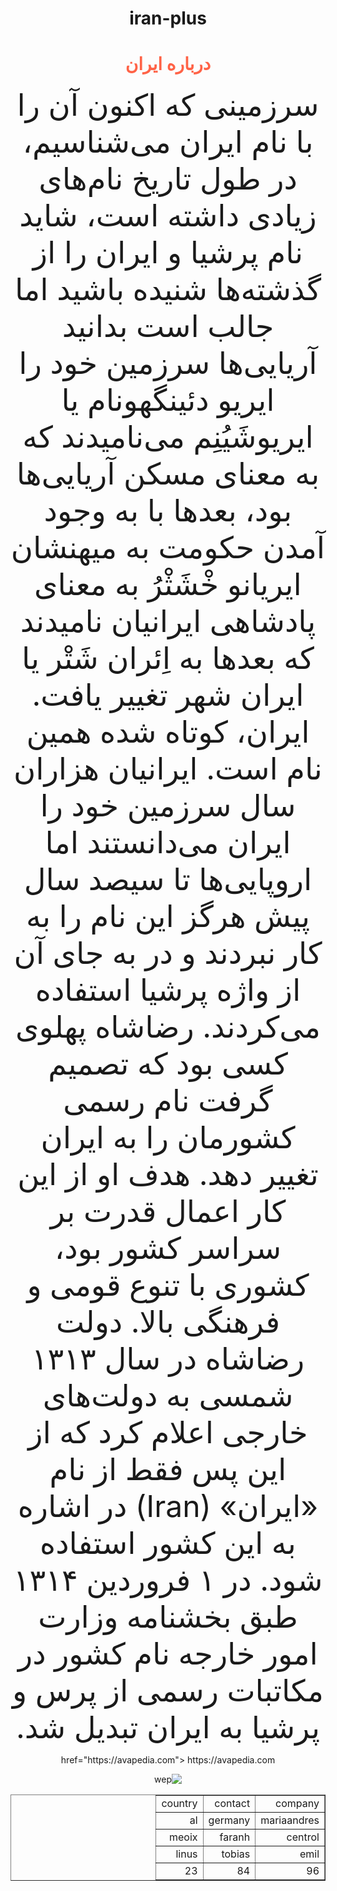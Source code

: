 # iran-plus
<!DOCTYPE html>

<html>
<head>
  <meta http-equiv="CONTENT-TYPE" content="text/html; charset=UTF-8">
</head>
<body style="direction: rtl; text-align: center;">
  <h1 style="color:tomato;">درباره ایران</h1>
  <font size="15">سرزمینی که اکنون آن را با نام ایران می‌شناسیم، در طول تاریخ نام‌های زیادی داشته است، شاید نام پرشیا ‏و ایران را از گذشته‌ها شنیده باشید اما جالب است بدانید آریایی‌ها سرزمین خود را ایریو دئینگهونام یا ‏ایریوشَیُنِم می‌نامیدند که به معنای مسکن آریایی‌ها بود، بعدها با به وجود آمدن حکومت به میهنشان ‏ایریانو خْشَثْرُ  به معنای پادشاهی ایرانیان نامیدند که بعدها به اِئران شَتْر یا ایران شهر تغییر یافت. ایران، ‏کوتاه شده همین نام است. ایرانیان هزاران سال سرزمین خود را ایران می‌دانستند اما اروپایی‌ها تا سیصد ‏سال پیش هرگز این نام را به کار نبردند و در به جای آن از واژه پرشیا استفاده می‌کردند. رضاشاه پهلوی ‏کسی بود که تصمیم گرفت نام رسمی کشورمان را به ایران تغییر دهد. هدف او از این کار اعمال قدرت بر ‏سراسر کشور بود، کشوری با تنوع قومی و فرهنگی بالا. دولت رضاشاه در سال ۱۳۱۳ شمسی به دولت‌های ‏خارجی اعلام کرد که از این پس فقط از نام «ایران» (‏Iran‏) در اشاره به این کشور استفاده شود. در ۱ ‏فروردین ۱۳۱۴ طبق بخشنامه وزارت امور خارجه نام کشور در مکاتبات رسمی از پرس و پرشیا به ایران ‏تبدیل شد. </font>
  <p></a>
    href="https://avapedia.com">
       https://avapedia.com </a> </p>
  <img src="sky-profile-picture-2.jpg" 
  alt="wep">
  <table border="1px solid black"> 
    <tr>
      <td>company</td>
      <td>contact</td>
      <td>country</td>
    </tr>
    <tr>
      <td>mariaandres</td>
      <td>germany</td>
      <td>al</td>   
    </tr>
    <tr>
      <td>centrol</td>
      <td>faranh</td>
      <td>meoix</td>
    </tr>
    <tr>
     <td>emil</td>
     <td>tobias</td>
     <td>linus</td>
    </tr>
    <tr>
      <td>96</td>
      <td>84</td>
      <td>23</td>
    </tr>
  </table>
</body>
</html>
